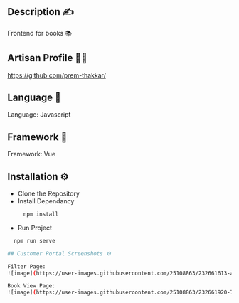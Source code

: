 
## Description ✍️

Frontend for books 📚


## Artisan Profile 👨‍💻

https://github.com/prem-thakkar/

## Language 🔨

Language: Javascript
## Framework 🔨

Framework: Vue 
## Installation ⚙️

* Clone the Repository
* Install Dependancy
```bash
     npm install
```
* Run Project
```bash
  npm run serve

## Customer Portal Screenshots ⚙️

Filter Page: 
![image](https://user-images.githubusercontent.com/25108863/232661613-ae6cb1cb-bd3e-4825-8a90-7eb4945d1ab7.png)

Book View Page: 
![image](https://user-images.githubusercontent.com/25108863/232661920-7a4e032a-addf-49cb-8055-6eae6462459f.png)
